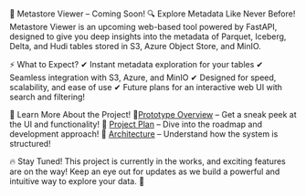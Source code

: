 🚀 Metastore Viewer – Coming Soon!
🔍 Explore Metadata Like Never Before!
Metastore Viewer is an upcoming web-based tool powered by FastAPI, designed to give you deep insights into the metadata of Parquet, Iceberg, Delta, and Hudi tables stored in S3, Azure Object Store, and MinIO.

⚡ What to Expect?
✔ Instant metadata exploration for your tables
✔ Seamless integration with S3, Azure, and MinIO
✔ Designed for speed, scalability, and ease of use
✔ Future plans for an interactive web UI with search and filtering!

📄 Learn More About the Project!
📌[Prototype Overview](./documentation/prototype-overview.md) – Get a sneak peek at the UI and functionality!
📌 [Project Plan](./documentation/project-plan.md) – Dive into the roadmap and development approach!
📌 [Architecture](./documentation/architecture.md) – Understand how the system is structured!

🔥 Stay Tuned!
This project is currently in the works, and exciting features are on the way! Keep an eye out for updates as we build a powerful and intuitive way to explore your data. 🚀
